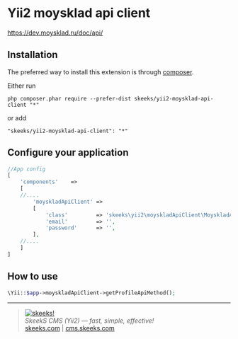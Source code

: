 Yii2 moysklad api client
===================================

https://dev.moysklad.ru/doc/api/


Installation
------------

The preferred way to install this extension is through [composer](http://getcomposer.org/download/).

Either run

```
php composer.phar require --prefer-dist skeeks/yii2-moysklad-api-client "*"
```

or add

```
"skeeks/yii2-moysklad-api-client": "*"
```


Configure your application
----------

```php
//App config
[
    'components'    =>
    [
    //....
        'moyskladApiClient' =>
        [
            'class'         => 'skeeks\yii2\moyskladApiClient\MoyskladApiClient',
            'email'         => '',
            'password'      => '',
        ],
    //....
    ]
]

```
How to use
----------

```php
\Yii::$app->moyskladApiClient->getProfileApiMethod();
```

___

> [![skeeks!](https://skeeks.com/img/logo/logo-no-title-80px.png)](https://skeeks.com)  
<i>SkeekS CMS (Yii2) — fast, simple, effective!</i>  
[skeeks.com](https://skeeks.com) | [cms.skeeks.com](https://cms.skeeks.com)

